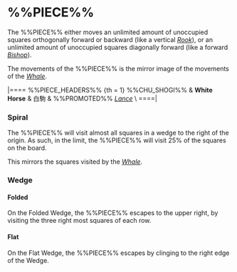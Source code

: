 # %%PIECE%%

The %%PIECE%% either moves an unlimited amount of unoccupied
squares orthogonally forward or backward (like a vertical
[*Rook*](rook.html)), or an unlimited amount of unoccupied
squares diagonally forward (like a forward [*Bishop*](bishop.html)).

The movements of the %%PIECE%% is the mirror image of the 
movements of the [*Whale*](whale.html).

|====
%%PIECE_HEADERS%%
  {th = 1}  %%CHU_SHOGI%%
&           **White Horse** & &#x767D;&#x99D2;
&           %%PROMOTED%% [*Lance*](lance.html) \\
====|


### Spiral

The %%PIECE%% will visit almost all squares in a wedge to the
right of the origin. As such, in the limit, the %%PIECE%% will
visit 25% of the squares on the board.

This mirrors the squares visited by the [*Whale*](whale.html).

### Wedge

#### Folded

On the Folded Wedge, the %%PIECE%% escapes to the upper right, 
by visiting the three right most squares of each row.

#### Flat

On the Flat Wedge, the %%PIECE%% escapes by clinging to the
right edge of the Wedge.
